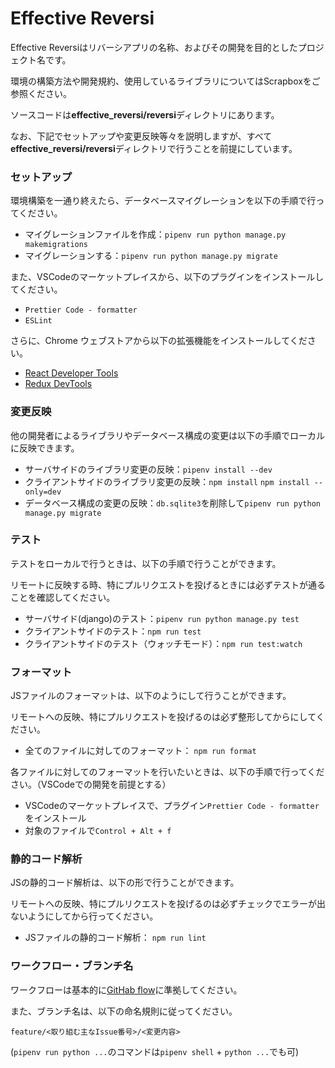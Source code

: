 Effective Reversi
===================

Effective Reversiはリバーシアプリの名称、およびその開発を目的としたプロジェクト名です。

環境の構築方法や開発規約、使用しているライブラリについてはScrapboxをご参照ください。

ソースコードは<b>effective_reversi/reversi</b>ディレクトリにあります。

なお、下記でセットアップや変更反映等々を説明しますが、すべて<b>effective_reversi/reversi</b>ディレクトリで行うことを前提にしています。

### セットアップ
環境構築を一通り終えたら、データベースマイグレーションを以下の手順で行ってください。

- マイグレーションファイルを作成：`pipenv run python manage.py makemigrations`
- マイグレーションする：`pipenv run python manage.py migrate`

また、VSCodeのマーケットプレイスから、以下のプラグインをインストールしてください。
- `Prettier Code - formatter`
- `ESLint`

さらに、Chrome ウェブストアから以下の拡張機能をインストールしてください。
- [React Developer Tools](https://chrome.google.com/webstore/detail/react-developer-tools/fmkadmapgofadopljbjfkapdkoienihi?hl=ja)
- [Redux DevTools](https://chrome.google.com/webstore/detail/redux-devtools/lmhkpmbekcpmknklioeibfkpmmfibljd?hl=ja)

### 変更反映
他の開発者によるライブラリやデータベース構成の変更は以下の手順でローカルに反映できます。

- サーバサイドのライブラリ変更の反映：`pipenv install --dev`
- クライアントサイドのライブラリ変更の反映：`npm install` `npm install --only=dev`
- データベース構成の変更の反映：`db.sqlite3`を削除して`pipenv run python manage.py migrate`

### テスト
テストをローカルで行うときは、以下の手順で行うことができます。

リモートに反映する時、特にプルリクエストを投げるときには必ずテストが通ることを確認してください。

- サーバサイド(django)のテスト：`pipenv run python manage.py test`
- クライアントサイドのテスト：`npm run test`
- クライアントサイドのテスト（ウォッチモード）：`npm run test:watch`

### フォーマット
JSファイルのフォーマットは、以下のようにして行うことができます。

リモートへの反映、特にプルリクエストを投げるのは必ず整形してからにしてください。

- 全てのファイルに対してのフォーマット： `npm run format`

各ファイルに対してのフォーマットを行いたいときは、以下の手順で行ってください。（VSCodeでの開発を前提とする）

- VSCodeのマーケットプレイスで、プラグイン`Prettier Code - formatter`をインストール
- 対象のファイルで`Control + Alt + f`

### 静的コード解析
JSの静的コード解析は、以下の形で行うことができます。

リモートへの反映、特にプルリクエストを投げるのは必ずチェックでエラーが出ないようにしてから行ってください。

- JSファイルの静的コード解析： `npm run lint`

### ワークフロー・ブランチ名
ワークフローは基本的に[GitHab flow](https://guides.github.com/introduction/flow/index.html)に準拠してください。

また、ブランチ名は、以下の命名規則に従ってください。

`feature/<取り組む主なIssue番号>/<変更内容>`

(`pipenv run python ...`のコマンドは`pipenv shell` + `python ...`でも可)
